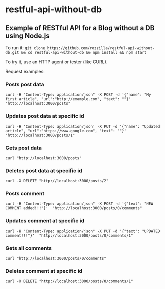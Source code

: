 # restful-api-without-db
## Example of RESTful API for a Blog without a DB using Node.js

To run it:
`git clone https://github.com/rozzilla/restful-api-without-db.git && cd restful-api-without-db && npm install && npm start`

To try it, use an HTTP agent or tester (like CURL).

Request examples:
### Posts post data
`curl -H "Content-Type: application/json" -X POST -d '{"name": "My first article", "url":"http://example.com", "text": ""}'  "http://localhost:3000/posts"`

### Updates post data at specific id
`curl -H 'Content-Type: application/json' -X PUT -d '{"name": "Updated article", "url":"https://www.google.com", "text": ""}' "http://localhost:3000/posts/1"`

### Gets post data
`curl "http://localhost:3000/posts"`

### Deletes post data at specific id
`curl -X DELETE "http://localhost:3000/posts/2"`

### Posts comment
`curl -H "Content-Type: application/json" -X POST -d '{"text": "NEW COMMENT added!!!"}'  "http://localhost:3000/posts/0/comments"`

### Updates comment at specific id
`curl -H "Content-Type: application/json" -X PUT -d '{"text": "UPDATED comment!!!"}'  "http://localhost:3000/posts/0/comments/1"`

### Gets all comments
`curl "http://localhost:3000/posts/0/comments"`

### Deletes comment at specific id
`curl -X DELETE "http://localhost:3000/posts/0/comments/1"`
